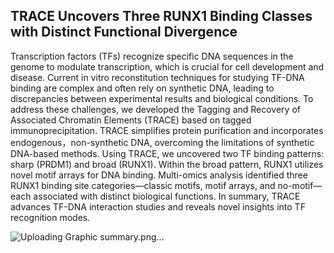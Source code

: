 ## **TRACE Uncovers Three RUNX1 Binding Classes with Distinct Functional Divergence**

Transcription factors (TFs) recognize specific DNA sequences in the genome to modulate transcription, which is crucial for cell development and disease. Current in vitro reconstitution techniques for studying TF-DNA binding are complex and often rely on synthetic DNA, leading to discrepancies between experimental results and biological conditions. To address these challenges, we developed the Tagging and Recovery of Associated Chromatin Elements (TRACE) based on tagged immunoprecipitation. TRACE simplifies protein purification and incorporates endogenous，non-synthetic DNA, overcoming the limitations of synthetic DNA-based methods. Using TRACE, we uncovered two TF binding patterns: sharp (PRDM1) and broad (RUNX1). Within the broad pattern, RUNX1 utilizes novel motif arrays for DNA binding. Multi-omics analysis identified three RUNX1 binding site categories—classic motifs, motif arrays, and no-motif—each associated with distinct biological functions. In summary, TRACE advances TF-DNA interaction studies and reveals novel insights into TF recognition modes.

![Uploading Graphic summary.png…]()
